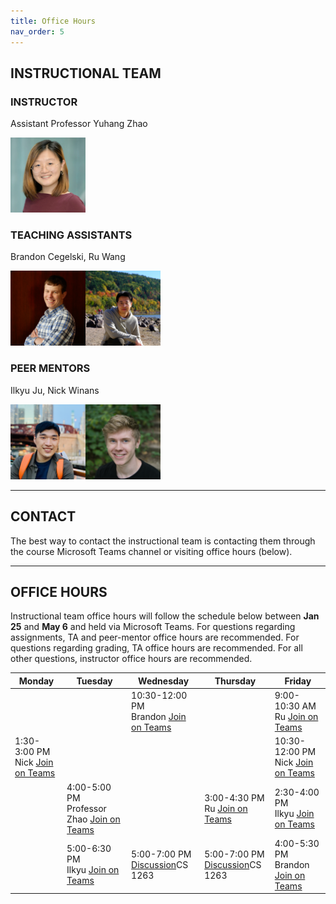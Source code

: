 ```yaml
---
title: Office Hours
nav_order: 5
---
```

## INSTRUCTIONAL TEAM 
### INSTRUCTOR  
Assistant Professor Yuhang Zhao 

<img src="figures/Yuhang_Zhao.jpg" width="120" />

### TEACHING ASSISTANTS  
Brandon Cegelski, Ru Wang

<img src="figures/brandon.jpg" width="120" height="120" /><img src="figures/ru.JPG" width="120" height="120" />

### PEER MENTORS  
Ilkyu Ju, Nick Winans

<img src="figures/Ilkyu.jpg" width="120" height="120" /><img src="figures/NickWinans.jpg" width="120" height="120" />

---

## CONTACT
The best way to contact the instructional team is contacting them through the course Microsoft Teams channel or visiting office hours (below).

---

## OFFICE HOURS  
Instructional team office hours will follow the schedule below between **Jan 25** and **May 6** and held via Microsoft Teams. For questions regarding assignments, TA and peer-mentor office hours are recommended. For questions regarding grading, TA office hours are recommended. For all other questions, instructor office hours are recommended.

<table>
	<thead>
		<tr>
			<th><strong>Monday</strong></th>
			<th><strong>Tuesday</strong></th>
			<th><strong>Wednesday</strong></th>
			<th><strong>Thursday</strong></th>
			<th><strong>Friday</strong></th>
		</tr>
	</thead>
	<tbody class="text-center">
		<tr>
      <td>&nbsp;</td>
      <td>&nbsp;</td>
			<td>10:30-12:00 PM<br />Brandon <span class="fs-3"> <a class="btn" href="https://teams.microsoft.com/l/meetup-join/19%3aBuPse6mU0lJYVGdWAlI5VBxdTP3rWpZa1WwSvZq1SKQ1%40thread.tacv2/1643072410020?context=%7b%22Tid%22%3a%222ca68321-0eda-4908-88b2-424a8cb4b0f9%22%2c%22Oid%22%3a%221b5ef65f-0350-4aa6-a138-6eb025de5f30%22%7d" target="_blank">Join on Teams</a> </span></td>
      <td>&nbsp;</td>
			<td>9:00-10:30 AM<br />Ru <span class="fs-3"> <a class="btn" href="https://teams.microsoft.com/l/meetup-join/19%3ameeting_NTU0MTFmZWYtYTUwOC00NDE0LWI3YWQtOTYwMGQyY2UyNGI4%40thread.v2/0?context=%7b%22Tid%22%3a%222ca68321-0eda-4908-88b2-424a8cb4b0f9%22%2c%22Oid%22%3a%22293a932a-f3db-4228-b1ff-0dd1b2e1003c%22%7d" target="_blank">Join on Teams</a> </span></td>
		</tr>
		<tr>
			<td>1:30-3:00 PM<br />Nick <span class="fs-3"> <a class="btn" href="https://teams.microsoft.com/l/meetup-join/19%3aBuPse6mU0lJYVGdWAlI5VBxdTP3rWpZa1WwSvZq1SKQ1%40thread.tacv2/1643057630593?context=%7b%22Tid%22%3a%222ca68321-0eda-4908-88b2-424a8cb4b0f9%22%2c%22Oid%22%3a%22c348133d-2fc5-4f9e-9203-10cfedea8266%22%7d" target="_blank">Join on Teams</a> </span></td>
      <td>&nbsp;</td>
      <td>&nbsp;</td>
      <td>&nbsp;</td>
			<td>10:30-12:00 PM<br />Nick <span class="fs-3"> <a class="btn" href="https://teams.microsoft.com/l/meetup-join/19%3aBuPse6mU0lJYVGdWAlI5VBxdTP3rWpZa1WwSvZq1SKQ1%40thread.tacv2/1643057575249?context=%7b%22Tid%22%3a%222ca68321-0eda-4908-88b2-424a8cb4b0f9%22%2c%22Oid%22%3a%22c348133d-2fc5-4f9e-9203-10cfedea8266%22%7d" target="_blank">Join on Teams</a> </span></td>
		</tr>
		<tr>
			<td>&nbsp;</td>
			<td>4:00-5:00 PM<br />Professor Zhao <span class="fs-3"> <a class="btn" href="https://teams.microsoft.com/l/meetup-join/19%3aBuPse6mU0lJYVGdWAlI5VBxdTP3rWpZa1WwSvZq1SKQ1%40thread.tacv2/1643080168121?context=%7b%22Tid%22%3a%222ca68321-0eda-4908-88b2-424a8cb4b0f9%22%2c%22Oid%22%3a%22b7f81268-9cad-49d8-876e-ba33247e3d77%22%7d" target="_blank">Join on Teams</a> </span></td>
			<td>&nbsp;</td>
			<td>3:00-4:30 PM<br />Ru <span class="fs-3"> <a class="btn" href="https://teams.microsoft.com/l/meetup-join/19%3ameeting_NTU0MTFmZWYtYTUwOC00NDE0LWI3YWQtOTYwMGQyY2UyNGI4%40thread.v2/0?context=%7b%22Tid%22%3a%222ca68321-0eda-4908-88b2-424a8cb4b0f9%22%2c%22Oid%22%3a%22293a932a-f3db-4228-b1ff-0dd1b2e1003c%22%7d" target="_blank">Join on Teams</a> </span></td>
			<td>2:30-4:00 PM<br />Ilkyu <span class="fs-3"> <a class="btn" href="https://teams.microsoft.com/l/meetup-join/19%3aBuPse6mU0lJYVGdWAlI5VBxdTP3rWpZa1WwSvZq1SKQ1%40thread.tacv2/1643038913509?context=%7b%22Tid%22%3a%222ca68321-0eda-4908-88b2-424a8cb4b0f9%22%2c%22Oid%22%3a%2253597760-419d-477d-bee5-a87485677969%22%7d" target="_blank">Join on Teams</a> </span></td>
		</tr>
		<tr>
			<td>&nbsp;</td>
			<td>5:00-6:30 PM<br />Ilkyu <span class="fs-3"> <a class="btn" href="https://teams.microsoft.com/l/meetup-join/19%3aBuPse6mU0lJYVGdWAlI5VBxdTP3rWpZa1WwSvZq1SKQ1%40thread.tacv2/1643038814233?context=%7b%22Tid%22%3a%222ca68321-0eda-4908-88b2-424a8cb4b0f9%22%2c%22Oid%22%3a%2253597760-419d-477d-bee5-a87485677969%22%7d" target="_blank">Join on Teams</a> </span></td>
			<td>5:00-7:00 PM<br><a target="_blank" href="https://docs.google.com/spreadsheets/d/1HDJp5ZArUfAF21K1hwy-3V8dLuhbjv03GrGwyxkL4wI/edit?usp=sharing">Discussion</a><span class="label label-purple">CS 1263</span></td>
			<td>5:00-7:00 PM<br><a target="_blank" href="https://docs.google.com/spreadsheets/d/1HDJp5ZArUfAF21K1hwy-3V8dLuhbjv03GrGwyxkL4wI/edit?usp=sharing">Discussion</a><span class="label label-purple">CS 1263</span></td>
			<td>4:00-5:30 PM<br />Brandon <span class="fs-3"> <a class="btn" href="https://teams.microsoft.com/l/meetup-join/19%3aBuPse6mU0lJYVGdWAlI5VBxdTP3rWpZa1WwSvZq1SKQ1%40thread.tacv2/1643072109392?context=%7b%22Tid%22%3a%222ca68321-0eda-4908-88b2-424a8cb4b0f9%22%2c%22Oid%22%3a%221b5ef65f-0350-4aa6-a138-6eb025de5f30%22%7d" target="_blank">Join on Teams</a> </span></td>
		</tr>
	</tbody>
</table>